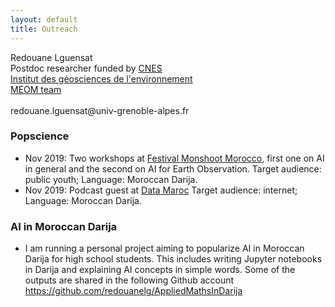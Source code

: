 ```yaml
---
layout: default
title: Outreach
---
```



<p class="message">
Redouane Lguensat <br>
Postdoc researcher funded by <a href="https://cnes.fr/en">CNES</a><br>
<a href="http://www.ige-grenoble.fr/?lang=en">Institut des géosciences de l'environnement</a> <br>
<a href="https://meom-group.github.io/">MEOM team</a> <br><br>
redouane.lguensat@univ-grenoble-alpes.fr
</p>

### Popscience

 * Nov 2019: Two workshops at [Festival Monshoot Morocco](http://moonshotmorocco.com), first one on AI in general and the second on AI for Earth Observation. Target audience: public youth; Language: Moroccan Darija.
 * Nov 2019: Podcast guest at [Data Maroc](https://www.datamaroc.com/data-science/data-maroc-podcast-ep-5/) Target audience: internet; Language: Moroccan Darija.

### AI in Moroccan Darija

 * I am running a personal project aiming to popularize AI in Moroccan Darija for high school students. This includes writing Jupyter notebooks in Darija and explaining AI concepts in simple words. Some of the outputs are shared in the following Github account https://github.com/redouanelg/AppliedMathsInDarija

